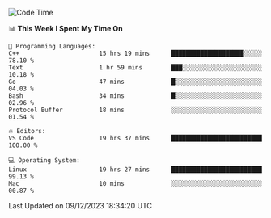 
<!--START_SECTION:waka-->
![Code Time](http://img.shields.io/badge/Code%20Time-1%2C406%20hrs%2052%20mins-blue)

📊 **This Week I Spent My Time On** 

```text
💬 Programming Languages: 
C++                      15 hrs 19 mins      ████████████████████░░░░░   78.10 % 
Text                     1 hr 59 mins        ███░░░░░░░░░░░░░░░░░░░░░░   10.18 % 
Go                       47 mins             █░░░░░░░░░░░░░░░░░░░░░░░░   04.03 % 
Bash                     34 mins             █░░░░░░░░░░░░░░░░░░░░░░░░   02.96 % 
Protocol Buffer          18 mins             ░░░░░░░░░░░░░░░░░░░░░░░░░   01.54 % 

🔥 Editors: 
VS Code                  19 hrs 37 mins      █████████████████████████   100.00 % 

💻 Operating System: 
Linux                    19 hrs 27 mins      █████████████████████████   99.13 % 
Mac                      10 mins             ░░░░░░░░░░░░░░░░░░░░░░░░░   00.87 % 
```


 Last Updated on 09/12/2023 18:34:20 UTC
<!--END_SECTION:waka-->

